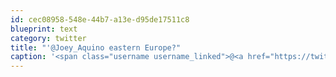 ```yaml
---
id: cec08958-548e-44b7-a13e-d95de17511c8
blueprint: text
category: twitter
title: "'@Joey_Aquino eastern Europe?"
caption: '<span class="username username_linked">@<a href="https://twitter.com/Joey_Aquino" title="Joey Aquino">Joey_Aquino</a></span> eastern Europe?'
---
```

